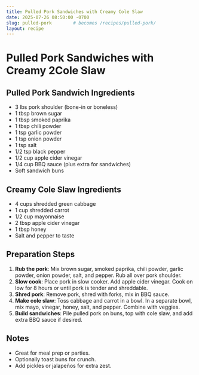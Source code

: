 ```yaml
---
title: Pulled Pork Sandwiches with Creamy Cole Slaw
date: 2025-07-26 08:50:00 -0700
slug: pulled-pork        # becomes /recipes/pulled-pork/
layout: recipe
---
```


# Pulled Pork Sandwiches with Creamy 2Cole Slaw

## Pulled Pork Sandwich Ingredients
- 3 lbs pork shoulder (bone-in or boneless)  
- 1 tbsp brown sugar  
- 1 tbsp smoked paprika  
- 1 tbsp chili powder  
- 1 tsp garlic powder  
- 1 tsp onion powder  
- 1 tsp salt  
- 1/2 tsp black pepper  
- 1/2 cup apple cider vinegar  
- 1/4 cup BBQ sauce (plus extra for sandwiches)  
- Soft sandwich buns  

## Creamy Cole Slaw Ingredients
- 4 cups shredded green cabbage  
- 1 cup shredded carrot  
- 1/2 cup mayonnaise  
- 2 tbsp apple cider vinegar  
- 1 tbsp honey  
- Salt and pepper to taste  

## Preparation Steps
1. **Rub the pork**: Mix brown sugar, smoked paprika, chili powder, garlic powder, onion powder, salt, and pepper. Rub all over pork shoulder.
2. **Slow cook**: Place pork in slow cooker. Add apple cider vinegar. Cook on low for 8 hours or until pork is tender and shreddable.
3. **Shred pork**: Remove pork, shred with forks, mix in BBQ sauce.
4. **Make cole slaw**: Toss cabbage and carrot in a bowl. In a separate bowl, mix mayo, vinegar, honey, salt, and pepper. Combine with veggies.
5. **Build sandwiches**: Pile pulled pork on buns, top with cole slaw, and add extra BBQ sauce if desired.

## Notes
- Great for meal prep or parties.  
- Optionally toast buns for crunch.  
- Add pickles or jalapeños for extra zest.
